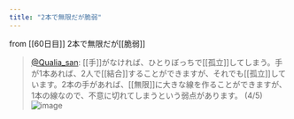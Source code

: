```yaml
---
title: "2本で無限だが脆弱"
---
```


from [[60日目]]
2本で無限だが[[脆弱]]
> [@Qualia_san](https://twitter.com/Qualia_san/status/1607049210872074241?s=20&t=dKejovwB98iPxnv-Z1wAYQ): [[手]]がなければ、ひとりぼっちで[[孤立]]してしまう。手が1本あれば、2人で[[結合]]することができますが、それでも[[孤立]]しています。2本の手があれば、[[無限]]に大きな線を作ることができますが、1本の線なので、不意に切れてしまうという弱点があります。 (4/5)
> ![image](https://pbs.twimg.com/media/Fk1hxvvaYAIM9EQ.png)

